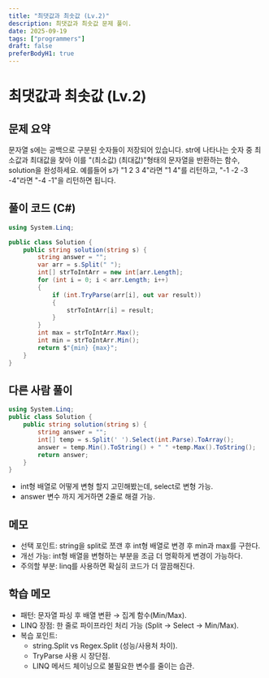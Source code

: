 ```yaml
---
title: "최댓값과 최솟값 (Lv.2)"
description: 최댓값과 최솟값 문제 풀이.
date: 2025-09-19
tags: ["programmers"]
draft: false
preferBodyH1: true
---
```


# 최댓값과 최솟값 (Lv.2)

## 문제 요약

문자열 s에는 공백으로 구분된 숫자들이 저장되어 있습니다. str에 나타나는 숫자 중 최소값과 최대값을 찾아 이를 "(최소값) (최대값)"형태의 문자열을 반환하는 함수, solution을 완성하세요.
예를들어 s가 "1 2 3 4"라면 "1 4"를 리턴하고, "-1 -2 -3 -4"라면 "-4 -1"을 리턴하면 됩니다.

## 풀이 코드 (C#)

```csharp
using System.Linq;

public class Solution {
    public string solution(string s) {
        string answer = "";
        var arr = s.Split(" ");
        int[] strToIntArr = new int[arr.Length];
        for (int i = 0; i < arr.Length; i++)
        {
            if (int.TryParse(arr[i], out var result))
            {
                strToIntArr[i] = result;
            }
        }
        int max = strToIntArr.Max();
        int min = strToIntArr.Min();
        return $"{min} {max}";
    }
}
```

## 다른 사람 풀이

```csharp
using System.Linq;
public class Solution {
    public string solution(string s) {
        string answer = "";
        int[] temp = s.Split(' ').Select(int.Parse).ToArray();
        answer = temp.Min().ToString() + " " +temp.Max().ToString();
        return answer;
    }
}
```

- int형 배열로 어떻게 변형 할지 고민해봤는데, select로 변형 가능.
- answer 변수 까지 게거하면 2줄로 해결 가능.

## 메모

- 선택 포인트: string을 split로 쪼갠 후 int형 배열로 변경 후 min과 max를 구한다.
- 개선 가능: int형 배열을 변형하는 부분을 조금 더 명확하게 변경이 가능하다.
- 주의할 부분: linq를 사용하면 확실히 코드가 더 깔끔해진다.

## 학습 메모

- 패턴: 문자열 파싱 후 배열 변환 → 집계 함수(Min/Max).
- LINQ 장점: 한 줄로 파이프라인 처리 가능 (Split → Select → Min/Max).
- 복습 포인트:
  - string.Split vs Regex.Split (성능/사용처 차이).
  - TryParse 사용 시 장단점.
  - LINQ 메서드 체이닝으로 불필요한 변수를 줄이는 습관.

